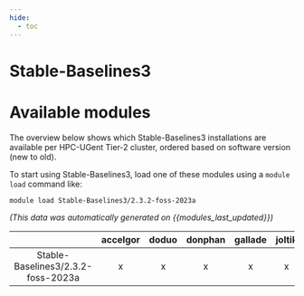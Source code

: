 ```yaml
---
hide:
  - toc
---
```


Stable-Baselines3
=================

# Available modules


The overview below shows which Stable-Baselines3 installations are available per HPC-UGent Tier-2 cluster, ordered based on software version (new to old).

To start using Stable-Baselines3, load one of these modules using a `module load` command like:

```shell
module load Stable-Baselines3/2.3.2-foss-2023a
```

*(This data was automatically generated on {{modules_last_updated}})*  

| |accelgor|doduo|donphan|gallade|joltik|shinx|skitty|
| :---: | :---: | :---: | :---: | :---: | :---: | :---: | :---: |
|Stable-Baselines3/2.3.2-foss-2023a|x|x|x|x|x|x|x|

